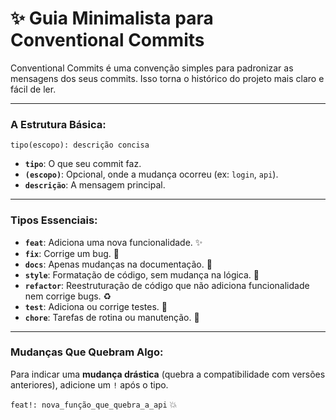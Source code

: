 # ✨ Guia Minimalista para Conventional Commits

Conventional Commits é uma convenção simples para padronizar as mensagens dos seus commits. Isso torna o histórico do projeto mais claro e fácil de ler.

---

### **A Estrutura Básica:**

`tipo(escopo): descrição concisa`

* **`tipo`**: O que seu commit faz.
* **`(escopo)`**: Opcional, onde a mudança ocorreu (ex: `login`, `api`).
* **`descrição`**: A mensagem principal.

---

### **Tipos Essenciais:**

* **`feat`**: Adiciona uma nova funcionalidade. ✨
* **`fix`**: Corrige um bug. 🐛
* **`docs`**: Apenas mudanças na documentação. 📝
* **`style`**: Formatação de código, sem mudança na lógica. 🎨
* **`refactor`**: Reestruturação de código que não adiciona funcionalidade nem corrige bugs. ♻️
* **`test`**: Adiciona ou corrige testes. 🧪
* **`chore`**: Tarefas de rotina ou manutenção. 🧹

---

### **Mudanças Que Quebram Algo:**

Para indicar uma **mudança drástica** (quebra a compatibilidade com versões anteriores), adicione um `!` após o tipo.

`feat!: nova_função_que_quebra_a_api` 💥